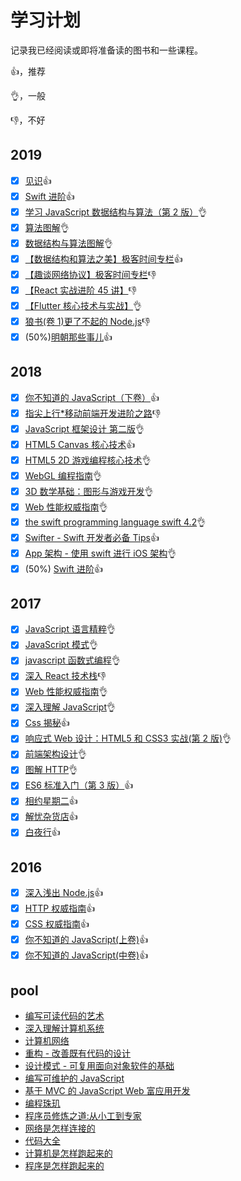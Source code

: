 # 学习计划

记录我已经阅读或即将准备读的图书和一些课程。

:+1:，推荐

:ok_hand:，一般

:-1:，不好

## 2019

- [x] [见识](https://book.douban.com/subject/30144978/):+1:
- [x] [Swift 进阶](https://objccn.io/products/advanced-swift/):+1:
- [x] [学习 JavaScript 数据结构与算法（第 2 版）](https://book.douban.com/subject/27129352/):ok_hand:
- [x] [算法图解](https://book.douban.com/subject/26979890/):ok_hand:
- [x] [数据结构与算法图解](https://book.douban.com/subject/33377417/):ok_hand:
- [x] [【数据结构和算法之美】极客时间专栏](https://time.geekbang.org/column/intro/126):+1:
- [x] [【趣谈网络协议】极客时间专栏](https://time.geekbang.org/column/intro/100007101):-1:
- [x] [【React 实战进阶 45 讲】](https://time.geekbang.org/course/intro/100009301):-1:
- [x] [【Flutter 核心技术与实战】](https://time.geekbang.org/column/intro/100031001):ok_hand:
- [x] [狼书(卷 1)更了不起的 Node.js](https://book.douban.com/subject/33950116/):-1:
- [x] (50%)[明朝那些事儿](https://book.douban.com/subject/7163250/):+1:

## 2018

- [x] [你不知道的 JavaScript（下卷）](https://book.douban.com/subject/27620408/):+1:
- [x] [指尖上行\*移动前端开发进阶之路](https://book.douban.com/subject/27149862/):-1:
- [x] [JavaScript 框架设计 第二版](https://book.douban.com/subject/27133542/):ok_hand:
- [x] [HTML5 Canvas 核心技术](https://book.douban.com/subject/24533314/):+1:
- [x] [HTML5 2D 游戏编程核心技术](https://www.amazon.cn/dp/B01N6DNDG4):ok_hand:
- [x] [WebGL 编程指南](https://book.douban.com/subject/25909351/):ok_hand:
- [x] [3D 数学基础：图形与游戏开发](https://book.douban.com/subject/1400419/):ok_hand:
- [x] [Web 性能权威指南](https://book.douban.com/subject/25856314/):ok_hand:
- [x] [the swift programming language swift 4.2](https://docs.swift.org/swift-book/):ok_hand:
- [x] [Swifter - Swift 开发者必备 Tips](https://objccn.io/products/swifter-tips):+1:
- [x] [App 架构 - 使用 swift 进行 iOS 架构](https://objccn.io/products/app-architecture):ok_hand:
- [x] (50%) [Swift 进阶](https://objccn.io/products/advanced-swift/):+1:

## 2017

- [x] [JavaScript 语言精粹](https://book.douban.com/subject/11874748/):ok_hand:
- [x] [JavaScript 模式](https://book.douban.com/subject/11506062/):ok_hand:
- [x] [javascript 函数式编程](https://book.douban.com/subject/26579320/):ok_hand:
- [x] [深入 React 技术栈](https://book.douban.com/subject/26918038/):-1:
- [x] [Web 性能权威指南](https://book.douban.com/subject/25856314/):ok_hand:
- [x] [深入理解 JavaScript](https://book.douban.com/subject/26697422/):ok_hand:
- [x] [Css 揭秘](https://book.douban.com/subject/26745943/):+1:
- [x] [响应式 Web 设计：HTML5 和 CSS3 实战(第 2 版)](http://www.ituring.com.cn/book/1817):ok_hand:
- [x] [前端架构设计](https://book.douban.com/subject/27019706/):ok_hand:
- [x] [图解 HTTP](https://book.douban.com/subject/25863515/):ok_hand:
- [x] [ES6 标准入门（第 3 版）](https://book.douban.com/subject/27127030/):+1:
- [x] [相约星期二](https://book.douban.com/subject/2194123/):+1:
- [x] [解忧杂货店](https://book.douban.com/subject/25862578/):+1:
- [x] [白夜行](https://book.douban.com/subject/10554308/):+1:

## 2016

- [x] [深入浅出 Node.js](https://book.douban.com/subject/25768396/):+1:
- [x] [HTTP 权威指南](https://book.douban.com/subject/10746113/):+1:
- [x] [CSS 权威指南](https://book.douban.com/subject/2308234/):+1:
- [x] [你不知道的 JavaScript(上卷)](https://book.douban.com/subject/26351021/):+1:
- [x] [你不知道的 JavaScript(中卷)](https://book.douban.com/subject/26854244/):+1:

## pool

- [编写可读代码的艺术](https://book.douban.com/subject/10797189/)
- [深入理解计算机系统](https://book.douban.com/subject/26912767/)
- [计算机网络](https://book.douban.com/subject/26176870/)
- [重构 - 改善既有代码的设计](https://book.douban.com/subject/4262627/)
- [设计模式 - 可复用面向对象软件的基础](https://book.douban.com/subject/1052241/)
- [编写可维护的 JavaScript](https://book.douban.com/subject/21792530/)
- [基于 MVC 的 JavaScript Web 富应用开发](https://book.douban.com/subject/10733304/)
- [编程珠玑](https://book.douban.com/subject/3227098/)
- [程序员修炼之道:从小工到专家](https://book.douban.com/subject/5387402/)
- [网络是怎样连接的](https://book.douban.com/subject/26941639/)
- [代码大全](https://book.douban.com/subject/1477390/)
- [计算机是怎样跑起来的](http://www.ituring.com.cn/book/1139)
- [程序是怎样跑起来的](http://www.ituring.com.cn/book/1136)
